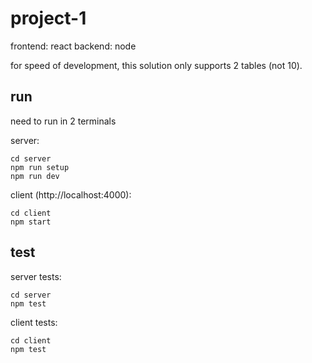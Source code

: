 # project-1

frontend: react
backend: node

for speed of development, this solution only supports 2 tables (not 10).

## run

need to run in 2 terminals

server:

```
cd server
npm run setup
npm run dev
```

client (http://localhost:4000):

```
cd client
npm start
```

## test

server tests:

```
cd server
npm test
```

client tests:

```
cd client
npm test
```
